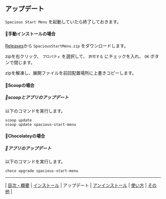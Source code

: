 ## アップデート

`Spacious Start Menu` を起動していたら終了しておきます。

#### 💠手動インストールの場合

[Releases](https://github.com/3xKEsGJQsmEQLAfuMv9QikF8i9y7Bf1D6NjguXg/spacious-start-menu/releases)から `SpaciousStartMenu.zip` をダウンロードします。

zipを右クリック、 `プロパティ` を選択して、 `許可する` にチェックを入れ、 `OK` ボタンで閉じます。

zipを解凍し、展開ファイルを前回配置場所に上書きコピーします。

#### 💠Scoopの場合

##### 🔹scoopとアプリのアップデート

以下のコマンドを実行します。

```
scoop update
scoop update spacious-start-menu
```

#### 💠Chocolateyの場合

##### 🔹アプリのアップデート

以下のコマンドを実行します。

```
choco upgrade spacious-start-menu
```

---

| [目次・概要](index-ja.md) | [インストール](install-ja.md) | アップデート | [アンインストール](uninstall-ja.md) | [使い方](usage-ja.md) | [その他](other-ja.md) |

